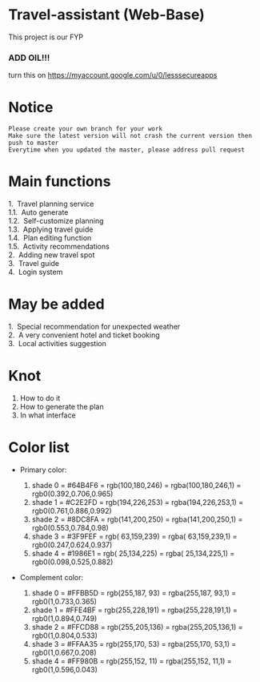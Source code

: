 # Travel-assistant (Web-Base)
This project is our FYP  
### ADD OIL!!!

turn this on https://myaccount.google.com/u/0/lesssecureapps

# Notice
`Please create your own branch for your work`  
`Make sure the latest version will not crash the current version then push to master  `  
`Everytime when you updated the master, please address pull request  `  

# Main functions
1.  Travel planning service  
  1.1.  Auto generate  
  1.2.  Self-customize planning  
  1.3.  Applying travel guide  
  1.4.  Plan editing function  
  1.5.  Activity recommendations  
2.  Adding new travel spot  
3.  Travel guide  
4.  Login system  

# May be added  
1.  Special recommendation for unexpected weather  
2.  A very convenient hotel and ticket booking  
3.  Local activities suggestion  
  
# Knot  
1. How to do it  
2. How to generate the plan  
3. In what interface  

# Color list
* Primary color:

  1. shade 0 = #64B4F6 = rgb(100,180,246) = rgba(100,180,246,1) = rgb0(0.392,0.706,0.965)
  2. shade 1 = #C2E2FD = rgb(194,226,253) = rgba(194,226,253,1) = rgb0(0.761,0.886,0.992)
  3. shade 2 = #8DC8FA = rgb(141,200,250) = rgba(141,200,250,1) = rgb0(0.553,0.784,0.98)
  4. shade 3 = #3F9FEF = rgb( 63,159,239) = rgba( 63,159,239,1) = rgb0(0.247,0.624,0.937)
  5. shade 4 = #1986E1 = rgb( 25,134,225) = rgba( 25,134,225,1) = rgb0(0.098,0.525,0.882)

* Complement color:

  1. shade 0 = #FFBB5D = rgb(255,187, 93) = rgba(255,187, 93,1) = rgb0(1,0.733,0.365)
  2. shade 1 = #FFE4BF = rgb(255,228,191) = rgba(255,228,191,1) = rgb0(1,0.894,0.749)
  3. shade 2 = #FFCD88 = rgb(255,205,136) = rgba(255,205,136,1) = rgb0(1,0.804,0.533)
  4. shade 3 = #FFAA35 = rgb(255,170, 53) = rgba(255,170, 53,1) = rgb0(1,0.667,0.208)
  5. shade 4 = #FF980B = rgb(255,152, 11) = rgba(255,152, 11,1) = rgb0(1,0.596,0.043)